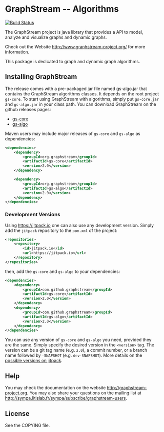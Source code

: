 # GraphStream -- Algorithms


[![Build Status](https://travis-ci.org/graphstream/gs-algo.svg?branch=dev)](https://travis-ci.org/graphstream/gs-algo)


The GraphStream project is java library that provides a API to model,
analyze and visualize graphs and dynamic graphs.

Check out the Website <http://www.graphstream-project.org/> for more information.

This package is dedicated to graph and dynamic graph algorithms.

## Installing GraphStream

The release comes with a pre-packaged jar file named gs-algo.jar that contains the GraphStream algorithms classes. It depends on the root project `gs-core`. To start using GraphStream with algorithms, simply put `gs-core.jar` and `gs-algo.jar` in your class path. You can download GraphStream on the github releases pages:

- [gs-core](https://github.com/graphstream/gs-core/releases)
- [gs-algo](https://github.com/graphstream/gs-algo/releases)

Maven users may include major releases of `gs-core` and `gs-algo` as dependencies: 

```xml
<dependencies>
    <dependency>
        <groupId>org.graphstream</groupId>
        <artifactId>gs-core</artifactId>
        <version>2.0</version>
    </dependency>

    <dependency>
        <groupId>org.graphstream</groupId>
        <artifactId>gs-algo</artifactId>
        <version>2.0</version>
    </dependency>
</dependencies>
```

### Development Versions

Using <https://jitpack.io> one can also use any development version. Simply add the `jitpack` repository to the `pom.xml` of the project:

```xml
<repositories>
    <repository>
        <id>jitpack.io</id>
        <url>https://jitpack.io</url>
    </repository>
</repositories>
```

then, add the `gs-core` and `gs-algo` to your dependencies:

```xml
<dependencies>
    <dependency>
        <groupId>com.github.graphstream</groupId>
        <artifactId>gs-core</artifactId>
        <version>2.0</version>
    </dependency>
    <dependency>
        <groupId>com.github.graphstream</groupId>
        <artifactId>gs-algo</artifactId>
        <version>2.0</version>
    </dependency>
</dependencies>
```


You can use any version of `gs-core` and `gs-algo` you need, provided they are the same. Simply specify the desired version in the `<version>` tag. The version can be a git tag name (e.g. `2.0`), a commit number, or a branch name followed by `-SNAPSHOT` (e.g. `dev-SNAPSHOT`). More details on the [possible versions on jitpack](https://jitpack.io/#graphstream/gs-core).

## Help

You may check the documentation on the website <http://graphstream-project.org>. You may also share your questions on the mailing list at <http://sympa.litislab.fr/sympa/subscribe/graphstream-users>.

## License

See the COPYING file.